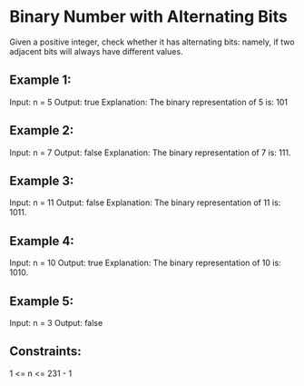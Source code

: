 # Binary Number with Alternating Bits

Given a positive integer, check whether it has alternating bits: namely, if two adjacent bits will always have different values.

## Example 1:

Input: n = 5
Output: true
Explanation: The binary representation of 5 is: 101

## Example 2:

Input: n = 7
Output: false
Explanation: The binary representation of 7 is: 111.

## Example 3:

Input: n = 11
Output: false
Explanation: The binary representation of 11 is: 1011.

## Example 4:

Input: n = 10
Output: true
Explanation: The binary representation of 10 is: 1010.

## Example 5:

Input: n = 3
Output: false
 

## Constraints:

1 <= n <= 231 - 1
